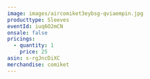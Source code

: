 ```yaml
---
image: images/aircomiket3eybsg-qviaempin.jpg
producttype: Sleeves
eventId: iuq6O2mCN
onsale: false
pricings:
  - quantity: 1
    price: 25
asin: s-rgJncDiXC
merchandise: comiket
---
```

